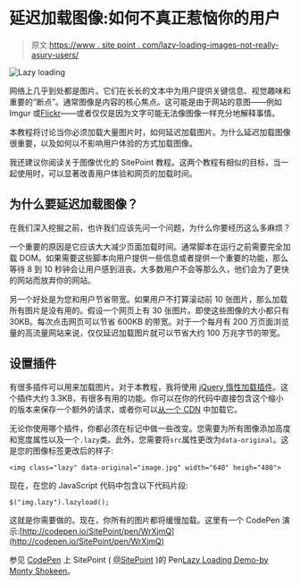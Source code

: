 # 延迟加载图像:如何不真正惹恼你的用户

> 原文:[https://www . site point . com/lazy-loading-images-not-really-asury-users/](https://www.sitepoint.com/lazy-loading-images-not-really-annoy-users/)

![Lazy loading](../Images/b8c6ac8eee67fcfb7b085c265c2d157e.png)

网络上几乎到处都是图片。它们在长长的文本中为用户提供关键信息、视觉趣味和重要的“断点”。通常图像是内容的核心焦点。这可能是由于网站的意图——例如 Imgur 或[Flickr](http://www.flickr.com/)——或者仅仅是因为文字可能无法像图像一样充分地解释事情。

本教程将讨论当你必须加载大量图片时，如何延迟加载图片。为什么延迟加载图像很重要，以及如何以不影响用户体验的方式加载图像。

我还建议你阅读关于图像优化的 SitePoint 教程。这两个教程有相似的目标，当一起使用时，可以显著改善用户体验和网页的加载时间。

## 为什么要延迟加载图像？

在我们深入挖掘之前，也许我们应该先问一个问题，为什么你要经历这么多麻烦？

一个重要的原因是它应该大大减少页面加载时间。通常脚本在运行之前需要完全加载 DOM。如果需要这些脚本向用户提供一些信息或者提供一个重要的功能，那么等待 8 到 10 秒钟会让用户感到沮丧。大多数用户不会等那么久，他们会为了更快的网站而放弃你的网站。

另一个好处是为您和用户节省带宽。如果用户不打算滚动前 10 张图片，那么加载所有图片是没有用的。假设一个网页上有 30 张图片。即使这些图像的大小都只有 30KB。每次点击网页可以节省 600KB 的带宽。对于一个每月有 200 万页面浏览量的高流量网站来说，仅仅延迟加载图片就可以节省大约 100 万兆字节的带宽。

## 设置插件

有很多插件可以用来加载图片。对于本教程，我将使用 [jQuery 惰性加载插件](http://www.appelsiini.net/projects/lazyload)。这个插件大约 3.3KB，有很多有用的功能。你可以在你的代码中直接包含这个缩小的版本来保存一个额外的请求，或者你可以[从一个 CDN](https://cdnjs.cloudflare.com/ajax/libs/jquery.lazyload/1.9.1/jquery.lazyload.min.js) 中加载它。

无论你使用哪个插件，你都必须在标记中做一些改变。您需要为所有图像添加高度和宽度属性以及一个`.lazy`类。此外，您需要将`src`属性更改为`data-original`。这是您的图像标签更改后的样子:

```
<img class="lazy" data-original="image.jpg" width="640" heigh="480">
```

现在，在您的 JavaScript 代码中包含以下代码片段:

```
$("img.lazy").lazyload();
```

这就是你需要做的。现在，你所有的图片都将缓慢加载。这里有一个 CodePen 演示:[http://codepen.io/SitePoint/pen/WrXjmQ](http://codepen.io/SitePoint/pen/WrXjmQ)

参见 [CodePen](http://codepen.io) 上 SitePoint ( [@SitePoint](http://codepen.io/SitePoint) )的 Pen[Lazy Loading Demo-by Monty Shokeen](http://codepen.io/SitePoint/pen/WrXjmQ/)。